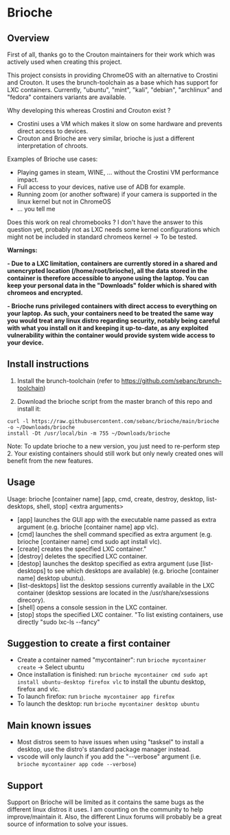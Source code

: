 # Brioche

## Overview

First of all, thanks go to the Crouton maintainers for their work which was actively used when creating this project.

This project consists in providing ChromeOS with an alternative to Crostini and Crouton. It uses the brunch-toolchain as a base which has support for LXC containers. Currently, "ubuntu", "mint", "kali", "debian", "archlinux" and "fedora" containers variants are available.

Why developing this whereas Crostini and Crouton exist ?
- Crostini uses a VM which makes it slow on some hardware and prevents direct access to devices.
- Crouton and Brioche are very similar, brioche is just a different interpretation of chroots.

Examples of Brioche use cases:
- Playing games in steam, WINE, ... without the Crostini VM performance impact.
- Full access to your devices, native use of ADB for example.
- Running zoom (or another software) if your camera is supported in the linux kernel but not in ChromeOS
- ... you tell me

Does this work on real chromebooks ?
I don't have the answer to this question yet, probably not as LXC needs some kernel configurations which might not be included in standard chromeos kernel -> To be tested.

**Warnings:**

**- Due to a LXC limitation, containers are currently stored in a shared and unencrypted location (/home/root/brioche), all the data stored in the container is therefore accessible to anyone using the laptop. You can keep your personal data in the "Downloads" folder which is shared with chromeos and encrypted.**

**- Brioche runs privileged containers with direct access to everything on your laptop. As such, your containers need to be treated the same way you would treat any linux distro regarding security, notably being careful with what you install on it and keeping it up-to-date, as any exploited vulnerability within the container would provide system wide access to your device.**

## Install instructions

1. Install the brunch-toolchain (refer to https://github.com/sebanc/brunch-toolchain)

2. Download the brioche script from the master branch of this repo and install it:
```
curl -l https://raw.githubusercontent.com/sebanc/brioche/main/brioche -o ~/Downloads/brioche
install -Dt /usr/local/bin -m 755 ~/Downloads/brioche
```

Note: To update brioche to a new version, you just need to re-perform step 2. Your existing containers should still work but only newly created ones will benefit from the new features.

## Usage

Usage:
brioche [container name] [app, cmd, create, destroy, desktop, list-desktops, shell, stop] \<extra arguments>
- [app] launches the GUI app with the executable name passed as extra argument (e.g. brioche [container name] app vlc).
- [cmd] launches the shell command specified as extra argument (e.g. brioche [container name] cmd sudo apt install vlc).
- [create] creates the specified LXC container."
- [destroy] deletes the specified LXC container.
- [destop] launches the desktop specified as extra argument (use [list-desktops] to see which desktops are available) (e.g. brioche [container name] desktop ubuntu).
- [list-desktops] list the desktop sessions currently available in the LXC container (desktop sessions are located in the /usr/share/xsessions direcory).
- [shell] opens a console session in the LXC container.
- [stop] stops the specified LXC container.
"To list existing containers, use directly "sudo lxc-ls --fancy"

## Suggestion to create a first container

- Create a container named "mycontainer":
run `brioche mycontainer create`
-> Select ubuntu
- Once installation is finished:
run `brioche mycontainer cmd sudo apt install ubuntu-desktop firefox vlc` to install the ubuntu desktop, firefox and vlc.
- To launch firefox:
run `brioche mycontainer app firefox`
- To launch the desktop:
run `brioche mycontainer desktop ubuntu`

## Main known issues

- Most distros seem to have issues when using "tasksel" to install a desktop, use the distro's standard package manager instead.
- vscode will only launch if you add the "--verbose" argument (i.e. `brioche mycontainer app code --verbose`)

## Support

Support on Brioche will be limited as it contains the same bugs as the different linux distros it uses. I am counting on the community to help improve/maintain it. Also, the different Linux forums will probably be a great source of information to solve your issues.
